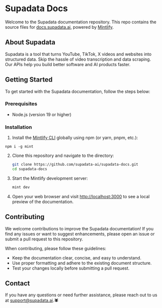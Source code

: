 # Supadata Docs

Welcome to the Supadata documentation repository. This repo contains the source files for [docs.supadata.ai](https://docs.supadata.ai), powered by [Mintlify](https://mintlify.com/).

## About Supadata

Supadata is a tool that turns YouTube, TikTok, X videos and websites into structured data. Skip the hassle of video transcription and data scraping. Our APIs help you build better software and AI products faster.

## Getting Started

To get started with the Supadata documentation, follow the steps below:

### Prerequisites

- Node.js (version 19 or higher)

### Installation

1. Install the [Mintlify CLI](https://www.npmjs.com/package/mint) globally using npm (or yarn, pnpm, etc.):

```
npm i -g mint
```

2. Clone this repository and navigate to the directory:

   ```bash
   git clone https://github.com/supadata-ai/supadata-docs.git
   cd supadata-docs
   ```

3. Start the Mintlify development server:

   ```bash
   mint dev
   ```

4. Open your web browser and visit [http://localhost:3000](http://localhost:3000) to see a local preview of the documentation.

## Contributing

We welcome contributions to improve the Supadata documentation! If you find any issues or want to suggest enhancements, please open an issue or submit a pull request to this repository.

When contributing, please follow these guidelines:

- Keep the documentation clear, concise, and easy to understand.
- Use proper formatting and adhere to the existing document structure.
- Test your changes locally before submitting a pull request.

## Contact

If you have any questions or need further assistance, please reach out to us at [support@supadata.ai](mailto:support@supadata.ai).🕷️
